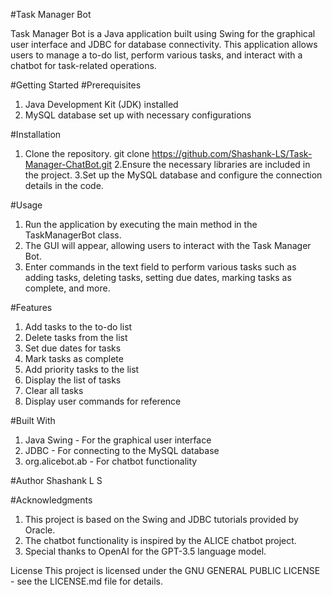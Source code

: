 #Task Manager Bot

Task Manager Bot is a Java application built using Swing for the graphical user interface and JDBC for database connectivity. This application allows users to manage a to-do list, perform various tasks, and interact with a chatbot for task-related operations.

#Getting Started
#Prerequisites
1. Java Development Kit (JDK) installed
2. MySQL database set up with necessary configurations

#Installation
1. Clone the repository.
git clone https://github.com/Shashank-LS/Task-Manager-ChatBot.git
2.Ensure the necessary libraries are included in the project.
3.Set up the MySQL database and configure the connection details in the code.

#Usage
1. Run the application by executing the main method in the TaskManagerBot class.
2. The GUI will appear, allowing users to interact with the Task Manager Bot.
3. Enter commands in the text field to perform various tasks such as adding tasks, deleting tasks, setting due dates, marking tasks as complete, and more.

#Features
1. Add tasks to the to-do list
2. Delete tasks from the list
3. Set due dates for tasks
4. Mark tasks as complete
5. Add priority tasks to the list
6. Display the list of tasks
7. Clear all tasks
8. Display user commands for reference

#Built With
1. Java Swing - For the graphical user interface
2. JDBC - For connecting to the MySQL database
3. org.alicebot.ab - For chatbot functionality

#Author
Shashank L S

#Acknowledgments
1. This project is based on the Swing and JDBC tutorials provided by Oracle.
2. The chatbot functionality is inspired by the ALICE chatbot project.
3. Special thanks to OpenAI for the GPT-3.5 language model.

License
This project is licensed under the GNU GENERAL PUBLIC LICENSE - see the LICENSE.md file for details.
